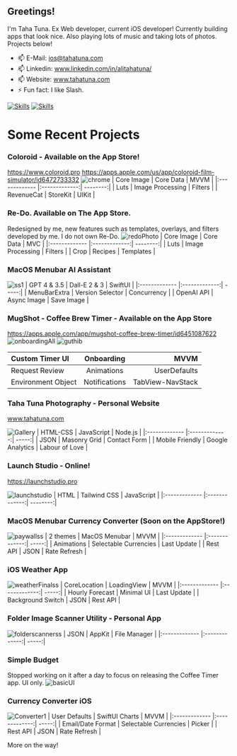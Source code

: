 ## Greetings! 

I'm Taha Tuna. Ex Web developer, current iOS developer! Currently building apps that look nice. Also playing lots of music and taking lots of photos. Projects below!

- 📫 E-Mail: ios@tahatuna.com
- 📫 Linkedin: www.linkedin.com/in/alitahatuna/
- 📫 Website: www.tahatuna.com
- ⚡ Fun fact: I like Slash.

[![Skills](https://skillicons.dev/icons?i=swift,cs,py,html,css,tailwind,js,nodejs)](https://skillicons.dev)
[![Skills](https://skillicons.dev/icons?i=blender,figma,git,ps,unity)](https://skillicons.dev)

# Some Recent Projects

### Coloroid - Available on the App Store!
https://www.coloroid.pro
https://apps.apple.com/us/app/coloroid-film-simulator/id6472733332
![chrome](https://github.com/TahaTuna1/TahaTuna1/assets/119931873/575c34a1-a02b-4e3b-825a-74e4c0125cd9)
| Core Image | Core Data | MVVM  |
|:------------- |:-------------:| --------:|
| Luts  | Image Processing | Filters |
| RevenueCat  | StoreKit | UIKit |

### Re-Do. Available on The App Store.
Redesigned by me, new features such as templates, overlays, and filters developed by me. I do not own Re-Do.
![redoPhoto](https://github.com/TahaTuna1/TahaTuna1/assets/119931873/2b702434-6610-4520-8f9e-263ac48a0aa7)
| Core Image | Core Data | MVC  |
|:------------- |:-------------:| --------:|
| Luts  | Image Processing | Filters |
| Crop  | Recipes | Templates |

### MacOS Menubar AI Assistant
![ss1](https://github.com/TahaTuna1/TahaTuna1/assets/119931873/6c5eaaca-dc02-483c-9cae-677bfc158b4c)
| GPT 4 & 3.5 | Dall-E 2 & 3 | SwiftUI  |
|:------------- |:-------------:| -----:|
| MenuBarExtra  | Version Selector | Concurrency |
| OpenAI API | Async Image | Save Image |

### MugShot - Coffee Brew Timer - Available on the App Store
https://apps.apple.com/app/mugshot-coffee-brew-timer/id6451087622
![onboardingAll](https://github.com/TahaTuna1/TahaTuna1/assets/119931873/aafd8b83-a0b5-408a-a02d-7c9678598cfc)
![guthib](https://github.com/TahaTuna1/TahaTuna1/assets/119931873/1a9ec06c-f309-4702-835e-d028c864214d)

| Custom Timer UI | Onboarding | MVVM  |
|:------------- |:-------------:| --------:|
| Request Review  | Animations | UserDefaults |
| Environment Object | Notifications | TabView-NavStack |


### Taha Tuna Photography - Personal Website
www.tahatuna.com

![Gallery](https://user-images.githubusercontent.com/119931873/234128232-b94983ea-a488-4528-8c59-d3ef75a772d9.jpg)
| HTML-CSS | JavaScript | Node.js  |
|:------------- |:-------------:| -----:|
| JSON  | Masonry Grid | Contact Form |
| Mobile Friendly | Google Analytics | Labour of Love |

### Launch Studio - Online! 
https://launchstudio.pro

![launchstudio](https://github.com/TahaTuna1/TahaTuna1/assets/119931873/7c64434a-f57a-4c77-b848-7f064165e9bb)
| HTML | Tailwind CSS | JavaScript  |
|:------------- |:-------------:| --------:|

### MacOS Menubar Currency Converter (Soon on the AppStore!)
![paywallss](https://github.com/TahaTuna1/TahaTuna1/assets/119931873/f3e9ba78-f7cf-4e05-a4d2-30727d3f8792)
| 2 themes | MacOS Menubar | MVVM  |
|:------------- |:-------------:| -----:|
| Animations  | Selectable Currencies | Last Update |
| Rest API | JSON | Rate Refresh |

### iOS Weather App

![weatherFinalss](https://user-images.githubusercontent.com/119931873/235505315-0eaa8bba-e73b-44f3-a6c0-37fbbb5a53f2.jpg)
| CoreLocation | LoadingView | MVVM  |
|:------------- |:-------------:| -----:|
| Hourly Forecast  | Minimal UI | Last Update |
| Background Switch | JSON | Rest API |

### Folder Image Scanner Utility - Personal App

![folderscannerss](https://github.com/TahaTuna1/TahaTuna1/assets/119931873/8b2c64d4-5e9e-47de-a517-403acb7b5a7b)
| JSON | AppKit | File Manager  |
|:------------- |:-------------:| -----:|

### Simple Budget

Stopped working on it after a day to focus on releasing the Coffee Timer app. UI only.
![basicUI](https://github.com/TahaTuna1/TahaTuna1/assets/119931873/eb556a18-c23e-45ff-9416-697763ad3146)


### Currency Converter iOS 

![Converter1](https://github.com/TahaTuna1/TahaTuna1/assets/119931873/4d952dd5-012c-4777-b588-81db2fcc323f)
| User Defaults | SwiftUI Charts | MVVM  |
|:------------- |:-------------:| -----:|
| Email/Date Format  | Selectable Currencies | Picker |
| Rest API | JSON | Rate Refresh |


More on the way!
